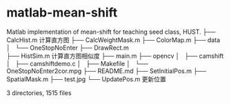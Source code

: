matlab-mean-shift
=================

Matlab implementation of mean-shift for teaching seed class, HUST.
├── CalcHist.m				计算直方图
├── CalcWeightMask.m
├── ColorMap.m
├── data
│   └── OneStopNoEnter
├── DrawRect.m				
├── HistSim.m  				计算直方图相似度
├── main.m
├── opencv
│   ├── camshift
│   ├── camshiftdemo.c
│   ├── Makefile
│   └── OneStopNoEnter2cor.mpg
├── README.md
├── SetInitialPos.m
├── SpatialMask.m
├── test.jpg
└── UpdatePos.m				更新位置

3 directories, 1515 files
